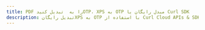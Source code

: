 ---title: PDF را به  تبدیل کنیدOTP، XPS به OTP مبدل رایگان یا Curl SDKdescription: تبدیل رایگانXPS به OTP با استفاده از Curl Cloud APIs & SDK همچنین اسناد PDF را در Cloud ایجاد، ویرایش و رندر کنید.---